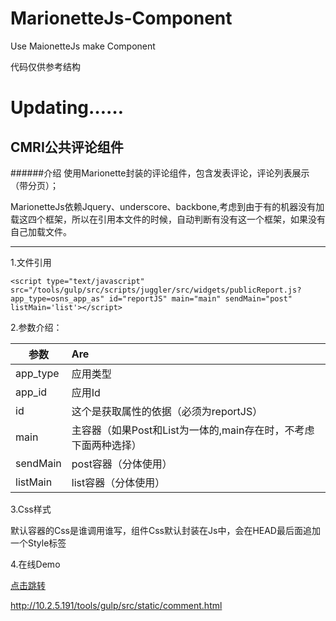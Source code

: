 # MarionetteJs-Component
Use MaionetteJs make Component

代码仅供参考结构

# Updating……



## CMRI公共评论组件

######介绍
使用Marionette封装的评论组件，包含发表评论，评论列表展示（带分页）；

MarionetteJs依赖Jquery、underscore、backbone,考虑到由于有的机器没有加载这四个框架，所以在引用本文件的时候，自动判断有没有这一个框架，如果没有自己加载文件。
***

1.文件引用

`<script type="text/javascript" src="/tools/gulp/src/scripts/juggler/src/widgets/publicReport.js?app_type=osns_app_as" id="reportJS" main="main" sendMain="post" listMain='list'></script>`


2.参数介绍：


| 参数           | Are
| ------------- |:-------------
| app_type      | 应用类型
| app_id        | 应用Id
| id            | 这个是获取属性的依据（必须为reportJS）
| main          | 主容器（如果Post和List为一体的,main存在时，不考虑下面两种选择）
| sendMain      | post容器（分体使用）
| listMain      | list容器（分体使用）


3.Css样式

默认容器的Css是谁调用谁写，组件Css默认封装在Js中，会在HEAD最后面追加一个Style标签

4.在线Demo

 [点击跳转](http://10.2.5.191/tools/gulp/src/static/comment.html)

 http://10.2.5.191/tools/gulp/src/static/comment.html

